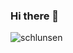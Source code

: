 ### Hi there 🐴
<p align="left"> <img src="https://komarev.com/ghpvc/?username=schlunsen" alt="schlunsen" /> </p>

